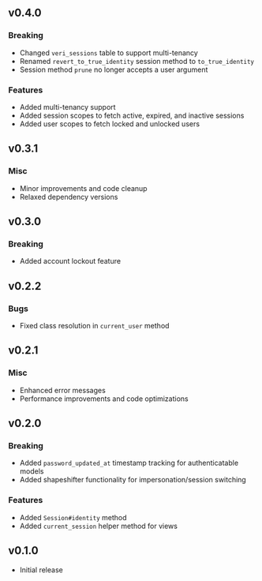## v0.4.0

### Breaking

- Changed `veri_sessions` table to support multi-tenancy
- Renamed `revert_to_true_identity` session method to `to_true_identity`
- Session method `prune` no longer accepts a user argument

### Features

- Added multi-tenancy support
- Added session scopes to fetch active, expired, and inactive sessions
- Added user scopes to fetch locked and unlocked users

## v0.3.1

### Misc

- Minor improvements and code cleanup
- Relaxed dependency versions

## v0.3.0

### Breaking

- Added account lockout feature

## v0.2.2

### Bugs

- Fixed class resolution in `current_user` method

## v0.2.1

### Misc

- Enhanced error messages
- Performance improvements and code optimizations

## v0.2.0

### Breaking

- Added `password_updated_at` timestamp tracking for authenticatable models
- Added shapeshifter functionality for impersonation/session switching

### Features

- Added `Session#identity` method
- Added `current_session` helper method for views

## v0.1.0

- Initial release

